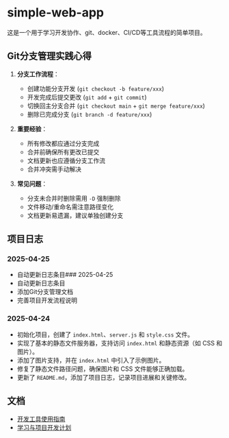 # simple-web-app

这是一个用于学习开发协作、git、docker、CI/CD等工具流程的简单项目。

## Git分支管理实践心得
1. **分支工作流程**：
   - 创建功能分支开发 (`git checkout -b feature/xxx`)
   - 开发完成后提交更改 (`git add` + `git commit`)
   - 切换回主分支合并 (`git checkout main` + `git merge feature/xxx`)
   - 删除已完成分支 (`git branch -d feature/xxx`)

2. **重要经验**：
   - 所有修改都应通过分支完成
   - 合并前确保所有更改已提交
   - 文档更新也应遵循分支工作流
   - 合并冲突需手动解决

3. **常见问题**：
   - 分支未合并时删除需用 `-D` 强制删除
   - 文件移动/重命名需注意路径变化
   - 文档更新易遗漏，建议单独创建分支

## 项目日志
### 2025-04-25
- 自动更新日志条目### 2025-04-25
- 自动更新日志条目
- 添加Git分支管理文档
- 完善项目开发流程说明

### 2025-04-24
- 初始化项目，创建了 `index.html`、`server.js` 和 `style.css` 文件。
- 实现了基本的静态文件服务器，支持访问 `index.html` 和静态资源（如 CSS 和图片）。
- 添加了图片支持，并在 `index.html` 中引入了示例图片。
- 修复了静态文件路径问题，确保图片和 CSS 文件能够正确加载。
- 更新了 `README.md`，添加了项目日志，记录项目进展和关键修改。

## 文档
- [开发工具使用指南](./docs/tools.md)
- [学习与项目开发计划](./docs/plan.md)
